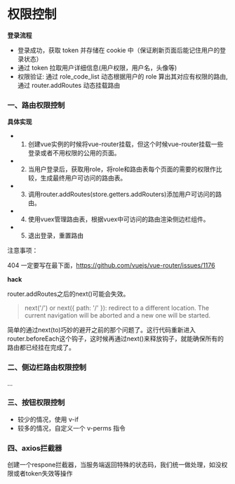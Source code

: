# 权限控制

**登录流程**

- 登录成功，获取 token 并存储在 cookie 中（保证刷新页面后能记住用户的登录状态）
- 通过 token  拉取用户详细信息(用户权限，用户名，头像等)
- 权限验证: 通过 role_code_list 动态根据用户的 role 算出其对应有权限的路由, 通过 router.addRoutes 动态挂载路由

### 一、路由权限控制

**具体实现**

- 1. 创建vue实例的时候将vue-router挂载，但这个时候vue-router挂载一些登录或者不用权限的公用的页面。
- 2. 当用户登录后，获取用role，将role和路由表每个页面的需要的权限作比较，生成最终用户可访问的路由表。
- 3. 调用router.addRoutes(store.getters.addRouters)添加用户可访问的路由。
- 4. 使用vuex管理路由表，根据vuex中可访问的路由渲染侧边栏组件。
- 5. 退出登录，重置路由

注意事项：

404 一定要写在最下面，https://github.com/vuejs/vue-router/issues/1176

**hack**

router.addRoutes之后的next()可能会失效。
> next('/') or next({ path: '/' }): redirect to a different location. The current navigation will be aborted and a new one will be started.

简单的通过next(to)巧妙的避开之前的那个问题了。这行代码重新进入router.beforeEach这个钩子，这时候再通过next()来释放钩子，就能确保所有的路由都已经挂在完成了。


### 二、侧边栏路由权限控制

...

### 三、按钮权限控制

- 较少的情况，使用 v-if
- 较多的情况，自定义一个 v-perms 指令

### 四、axios拦截器

创建一个respone拦截器，当服务端返回特殊的状态码，我们统一做处理，如没权限或者token失效等操作
